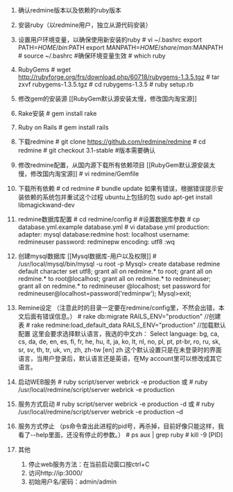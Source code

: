 1. 确认redmine版本以及依赖的ruby版本
1. 安装ruby（以redmine用户，独立从源代码安装）
1. 设置用户环境变量，以确保使用新安装的ruby
	\# vi ~/.bashrc
    export PATH=$HOME/bin:$PATH
	export MANPATH=$HOME/share/man:$MANPATH
	\# source ~/.bashrc #确保环境变量生效
    \# which ruby

1. RubyGems
	\# wget http://rubyforge.org/frs/download.php/60718/rubygems-1.3.5.tgz
	\# tar zxvf rubygems-1.3.5.tgz
	\# cd rubygems-1.3.5
	\# ruby setup.rb

1. 修改gem的安装源  [[RubyGem默认源安装太慢，修改国内淘宝源]]

1. Rake安装
	\# gem install rake

1. Ruby on Rails
	\# gem install rails

1. 下载redmine
	\# git clone https://github.com/redmine/redmine
    \# cd redmine
    \# git checkout 3.1-stable #版本需要确认

1. 修改redmine配置，从国内源下载所有依赖项目  [[RubyGem默认源安装太慢，修改国内淘宝源]]
	\# vi redmine/Gemfile 
    
1. 下载所有依赖
	\# cd redmine
    \# bundle update
如果有错误，根据错误提示安装依赖的系统包并重试这个过程
ubuntu上包括的包
	sudo apt-get install libmagickwand-dev
	
1. redmine数据库配置
	\# cd redmine/config
    \# #设置数据库参数
	\# cp database.yml.example database.yml
	\# vi database.yml
	production:
	adapter: mysql
	database:redmine
	host: localhost
	username: redmineuser
	password: redminepw
	encoding: utf8
	:wq
    
1. 创建mysql数据库 [[Mysql数据库-用户以及权限]]
	\# /usr/local/mysql/bin/mysql -u root -p
	Mysql> create database redmine default character set utf8;
	grant all on redmine.* to root;
	grant all on redmine.* to root@localhost;
	grant all on redmine.* to redmineuser;
	grant all on redmine.* to redmineuser @localhost;
	set password for redmineuser@localhost=password('redminpw');
	Mysql>exit;
    
1. Remine设定
	（注意此时的目录一定要在redmine/config里，不然会出错，本文后面有错误信息。）
	\# rake db:migrate RAILS_ENV="production" //创建表
	\# rake redmine:load_default_data RAILS_ENV="production" //加载默认配置
	这里会要求选择默认语言，我选的中文zh：
	Select language: bg, ca, cs, da, de, en, es, fi, fr, he, hu, it, ja, ko, lt, nl, no, pl, pt, pt-br, ro, ru, sk, sr, sv, th, tr, uk, vn, zh, zh-tw [en] zh
	这个默认设置只是在未登录时的界面语言，当用户登录后，默认语言还是英语，在My account里可以修改成其它语言。

1. 启动WEB服务
	\# ruby script/server webrick -e production
	或
    \# ruby /usr/local/redmine/script/server webrick -e production

1. 服务方式启动
	\# ruby script/server webrick -e production -d
	或
    \# ruby /usr/local/redmine/script/server webrick -e production –d
    
1. 服务方式停止
	（ps命令查出此进程的pid号，再杀掉，目前好像只能这样，我看了--help里面，还没有停止的参数。）
	\# ps aux | grep ruby
	\# kill -9 [PID]

1. 其他
	1. 停止web服务方法：在当前启动窗口按ctrl+C
	1. 访问http://ip:3000/
	1. 初始用户名/密码：admin/admin